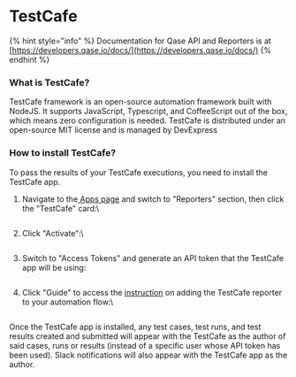 # TestCafe

{% hint style="info" %}
Documentation for Qase API and Reporters is at [https://developers.qase.io/docs/](https://developers.qase.io/docs/)
{% endhint %}

### What is TestCafe?

TestCafe framework is an open-source automation framework built with NodeJS. It supports JavaScript, Typescript, and CoffeeScript out of the box, which means zero configuration is needed. TestCafe is distributed under an open-source MIT license and is managed by DevExpress

### How to install TestCafe?

To pass the results of your TestCafe executions, you need to install the TestCafe app.

1.  Navigate to the[ Apps page](https://app.qase.io/apps) and switch to "Reporters" section, then click the "TestCafe" card:\


    <figure><img src="https://qase.intercom-attachments-7.com/i/o/657795549/7acd94c775bdac697f61f31f/gvNcC1tOlmbZINSxfQetWl1ZORKhD98TXewl7bPNZTtLPBW0rPK3jizBVNBXi8xzJY0v5-Gb1_3h_UrcbIoTrkkmQ1Ht8b0yuNKDFA7nNBPZ6EaHxCCL3c7EOv4GkiQuu77beFbasJ-0lBkO2F5qmCn9NmOSyB4qp4HvGl3jANLAbl_0FlIi_C0pzeSUSw" alt=""><figcaption></figcaption></figure>
2.  Click "Activate":\


    <figure><img src="https://qase.intercom-attachments-7.com/i/o/657795563/956ec6f89c74b7d6f28ba1b9/ndrAa4cIdgHjv-jvB3ZiNj1TgDzgd9EUcNAN7y65uVg04mS14EQ789YAFyZf0tAtdTjXDUmE4kj2JEd6Q2xwPjTSAN6-vCbAbaXxtGYl0vpAM-c8SsbPnpzj40Uftq0gS4mIoR0X6KZWYJ6mSE7i38lte5DXz1KLPoQga372wlZMehJNsTbawUlU1E5fbQ" alt=""><figcaption></figcaption></figure>
3.  Switch to "Access Tokens" and generate an API token that the TestCafe app will be using:



    <figure><img src="https://qase.intercom-attachments-7.com/i/o/657793827/d2f5a9fd27c18c2a5685a904/7V6xLwimbAeX9alvkiUKrWWPYT6YcNGJqSLcDwbFeTUnEY9Dqj1ue9_Uy4t7gKcMNj-PPVsM3K0NDImTwUo1_UWSD3y_ZHrKcov4aE9eYSArQANikrm-V6X-Y7_eb3eb0igrjrFwsrvgjjo90-NrWQNd986LQ1SeYSntwZA7Tt7o1i2HR8h5ipTrXnit5Q" alt=""><figcaption></figcaption></figure>
4.  Click "Guide" to access the [instruction](https://github.com/qase-tms/qase-javascript/tree/main/qase-testcafe) on adding the TestCafe reporter to your automation flow:\


    <figure><img src="https://qase.intercom-attachments-7.com/i/o/657795574/bb9d7e74c5f6cb6ba9102d7a/UEZPSHcE4uZsSrWm0ziiAsmz2icvCUFXHeWdZEKTZfIGVKl3BCxA8HduixRZHHsuwphD-5c_hmJKhOt347fk5NrjNsuol0Fy7vWX7NU-uF2b4lheunQQqZxk5qF8p03UZmYHKcCQp17M4_Fmc7TMwJNMEdOJOj7pUoSqx3DCHQ5kumIq4UzgXvJ60V_vvA" alt=""><figcaption></figcaption></figure>

Once the TestCafe app is installed, any test cases, test runs, and test results created and submitted will appear with the TestCafe as the author of said cases, runs or results (instead of a specific user whose API token has been used). Slack notifications will also appear with the TestCafe app as the author.

